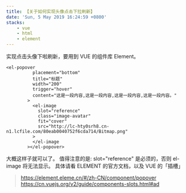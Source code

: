 ```yaml
---
title: 【关于如何实现头像点击下拉刷新】
date: 'Sun, 5 May 2019 16:24:59 +0800'
stacks:
    - vue
    - html
    - element
---
```


实现点击头像下啦刷新，要用到 VUE 的组件库 Element。
```
<el-popover
          placement="bottom"
          title="标题"
          width="200"
          trigger="hover"
          content="这是一段内容,这是一段内容,这是一段内容,这是一段内容。"
        >
          <el-image
            slot="reference"
            class="image-avatar"
            fit="cover"
            src="http://lc-hty0srh8.cn-n1.lcfile.com/80eab0040752f6cda714/Bitmap.png"
          >
          </el-image
        ></el-popover>
```
大概这样子就可以了。
值得注意的是: slot="reference" 是必须的，否则 el-image 将无法显示。
具体请看 ELEMENT 的官方文档，以及 VUE 的「插槽」

> https://element.eleme.cn/#/zh-CN/component/popover
> https://cn.vuejs.org/v2/guide/components-slots.html#ad


